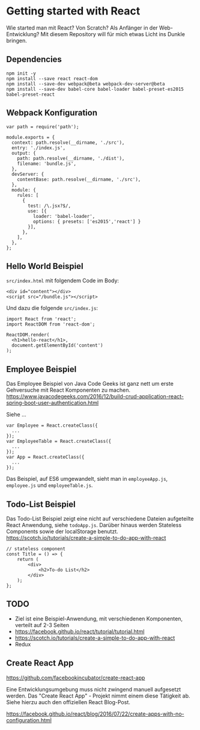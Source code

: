# Getting started with React
Wie started man mit React? Von Scratch? Als Anfänger in der Web-Entwicklung? Mit diesem Repository will für mich etwas Licht ins Dunkle bringen.

## Dependencies
```
npm init -y
npm install --save react react-dom
npm install --save-dev webpack@beta webpack-dev-server@beta
npm install --save-dev babel-core babel-loader babel-preset-es2015 babel-preset-react
```

## Webpack Konfiguration
```
var path = require('path');

module.exports = {
  context: path.resolve(__dirname, './src'),
  entry: './index.js',
  output: {
    path: path.resolve(__dirname, './dist'),
    filename: 'bundle.js',
  },
  devServer: {
    contentBase: path.resolve(__dirname, './src'),
  },
  module: {
    rules: [
      {
        test: /\.jsx?$/,
        use: [{
          loader: 'babel-loader',
          options: { presets: ['es2015','react'] }
        }],
      },
    ],
  },
};
```

## Hello World Beispiel
`src/index.html` mit folgendem Code im Body:
```
<div id="content"></div>
<script src="/bundle.js"></script>
```
Und dazu die folgende `src/index.js`:
```
import React from 'react';
import ReactDOM from 'react-dom';

ReactDOM.render(
  <h1>hello-react</h1>,
  document.getElementById('content')
);
```

## Employee Beispiel
Das Employee Beispiel von Java Code Geeks ist ganz nett um erste Gehversuche mit React Komponenten zu machen.
https://www.javacodegeeks.com/2016/12/build-crud-application-react-spring-boot-user-authentication.html

Siehe ...
```
var Employee = React.createClass({
  ...
});
var EmployeeTable = React.createClass({
  ...
});
var App = React.createClass({
  ...
});
```

Das Beispiel, auf ES6 umgewandelt, sieht man in `employeeApp.js`, `employee.js` und `employeeTable.js`.

## Todo-List Beispiel
Das Todo-List Beispiel zeigt eine nicht auf verschiedene Dateien aufgeteilte React Anwendung, siehe `todoApp.js`. Darüber hinaus werden Stateless Components sowie der localStorage benutzt.
https://scotch.io/tutorials/create-a-simple-to-do-app-with-react

```
// stateless component
const Title = () => {
	return (
		<div>
			<h2>To-do List</h2>
		</div>
	);
};
```

## TODO
- Ziel ist eine Beispiel-Anwendung, mit verschiedenen Komponenten, verteilt auf 2-3 Seiten
- https://facebook.github.io/react/tutorial/tutorial.html
- https://scotch.io/tutorials/create-a-simple-to-do-app-with-react
- Redux

## Create React App
https://github.com/facebookincubator/create-react-app

Eine Entwicklungsumgebung muss nicht zwingend manuell aufgesetzt werden. Das "Create React App" - Projekt nimmt einem diese Tätigkeit ab. Siehe hierzu auch den offiziellen React Blog-Post.

https://facebook.github.io/react/blog/2016/07/22/create-apps-with-no-configuration.html

